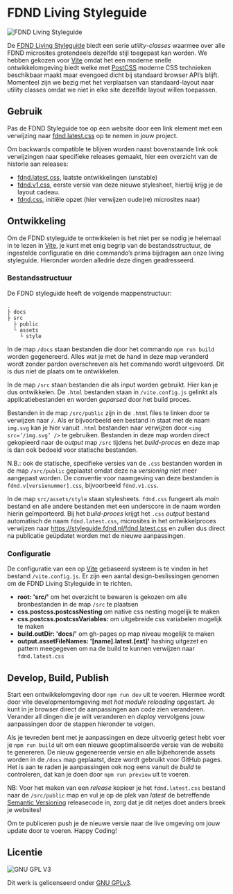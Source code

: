 # FDND Living Styleguide

![FDND Living Styleguide](https://user-images.githubusercontent.com/140124/194700930-ebca0570-e017-43bc-baef-26db104816d2.png)

De [FDND Living Styleguide](https://styleguide.fdnd.nl/) biedt een serie *utility-classes* waarmee over alle FDND microsites grotendeels dezelfde stijl toegepast kan worden. We hebben gekozen voor [Vite](https://vitejs.dev/) omdat het een moderne snelle ontwikkelomgeving biedt welke met [PostCSS](https://postcss.org/) moderne CSS technieken beschikbaar maakt maar evengoed dicht bij standaard browser API’s blijft. Momenteel zijn we bezig met het verplaatsen van standaard-layout naar utility classes omdat we niet in elke site dezelfde layout willen toepassen.

## Gebruik

Pas de FDND Styleguide toe op een website door een link element met een verwijzing naar [fdnd.latest.css](https://styleguide.fdnd.nl/fdnd.latest.css) op te nemen in jouw project.

Om backwards compatible te blijven worden naast bovenstaande link ook verwijzingen naar specifieke releases gemaakt, hier een overzicht van de historie aan releases:

- [fdnd.latest.css](https://styleguide.fdnd.nl/fdnd.latest.css), laatste ontwikkelingen (unstable)
- [fdnd.v1.css](https://styleguide.fdnd.nl/fdnd.v1.css), eerste versie van deze nieuwe stylesheet, hierbij krijg je de layout cadeau.
- [fdnd.css](https://styleguide.fdnd.nl/fdnd.css), initiële opzet (hier verwijzen oude(re) microsites naar)

## Ontwikkeling

Om de FDND styleguide te ontwikkelen is het niet per se nodig je helemaal in te lezen in [Vite](https://vitejs.dev/), je kunt met enig begrip van de bestandsstructuur, de ingestelde configuratie en drie commando’s prima bijdragen aan onze living styleguide. Hieronder worden alledrie deze dingen geadresseerd.

### Bestandsstructuur

De FDND styleguide heeft de volgende mappenstructuur:

```
.
├ docs
├ src
  ├ public
  └ assets  
    └ style
```

In de map `/docs` staan bestanden die door het commando `npm run build` worden gegenereerd. Alles wat je met de hand in deze map veranderd wordt zonder pardon overschreven als het commando wordt uitgevoerd. Dit is dus niet de plaats om te ontwikkelen.

In de map `/src` staan bestanden die als input worden gebruikt. Hier kan je dus ontwikkelen. De `.html` bestanden staan in `/vite.config.js` gelinkt als applicatiebestanden en worden *geparsed* door het build proces. 

Bestanden in de map `/src/public` zijn in de `.html` files te linken door te verwijzen naar `/`. Als er bijvoorbeeld een bestand in staat met de naam `img.svg` kan je hier vanuit `.html` bestanden naar verwijzen door `<img src=‘/img.svg’ />` te gebruiken. Bestanden in deze map worden direct gekopieerd naar de *output* map `/src` tijdens het *build-proces* en deze map is dan ook bedoeld voor statische bestanden.

N.B.: ook de statische, specifieke versies van de `.css` bestanden worden in de map `/src/public` geplaatst omdat deze na *versioning* niet meer aangepast worden. De conventie voor naamgeving van deze bestanden is `fdnd.v[versienummer].css`, bijvoorbeeld `fdnd.v1.css`.

In de map `src/assets/style` staan stylesheets. `fdnd.css` fungeert als *main*
bestand en alle andere bestanden met een underscore in de naam worden hierin geïmporteerd. Bij het *build-proces* krijgt het `.css` *output* bestand automatisch de naam `fdnd.latest.css`, microsites in het ontwikkelproces verwijzen naar https://styleguide.fdnd.nl/fdnd.latest.css en zullen dus direct na publicatie geüpdatet worden met de nieuwe aanpassingen.

### Configuratie

De configuratie van een op [Vite](https://vitejs.dev/) gebaseerd systeem is te vinden in het bestand `/vite.config.js`. Er zijn een aantal design-beslissingen genomen om de FDND Living Styleguide in te richten.

-   **root: 'src/'** om het overzicht te bewaren is gekozen om alle bronbestanden in de map `/src` te plaatsen
-   **css.postcss.postcssNesting** om native css nesting mogelijk te maken
-   **css.postcss.postcssVariables:** om uitgebreide css variabelen mogelijk te maken
-   **build.outDir: 'docs/'** om gh-pages op map niveau mogelijk te maken
-   **output.assetFileNames: '[name].latest.[ext]'** hashing uitgezet en pattern meegegeven om na de build te kunnen verwijzen naar `fdnd.latest.css`

## Develop, Build, Publish

Start een ontwikkelomgeving door `npm run dev` uit te voeren. Hiermee wordt door vite developmentomgeving met *hot module reloading* opgestart. Je kunt in je browser direct de aanpassingen aan code zien veranderen. Verander all dingen die je wilt veranderen en *deploy* vervolgens jouw aanpassingen door de stappen hieronder te volgen.

Als je tevreden bent met je aanpassingen en deze uitvoerig getest hebt voer je
`npm run build` uit om een nieuwe geoptimaliseerde versie van de website te
genereren. De nieuw gegenereerde versie en alle bijbehorende assets worden in
de `/docs` map geplaatst, deze wordt gebruikt voor GitHub pages. Het is aan te raden je aanpassingen ook nog eens vanuit de *build* te controleren, dat kan je doen door `npm run preview` uit te voeren.

NB: Voor het maken van een _release_ kopieer je het `fdnd.latest.css` bestand naar de `/src/public` map en vul je op de plek van *latest* de betreffende [Semantic Versioning](https://semver.org/spec/v2.0.0.html) releasecode in, zorg dat je dit netjes doet anders breek je websites!

Om te publiceren push je de nieuwe versie naar de live omgeving om jouw update door te voeren. Happy Coding!

## Licentie

![GNU GPL V3](https://www.gnu.org/graphics/gplv3-127x51.png)

Dit werk is gelicenseerd onder [GNU GPLv3](./LICENSE).
